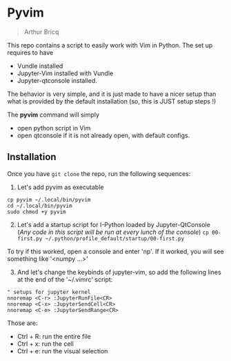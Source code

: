 # Pyvim 

> Arthur Bricq

This repo contains a script to easily work with Vim in Python. The set up requires to have
- Vundle installed
- Jupyter-Vim installed with Vundle
- Jupyter-qtconsole installed.

The behavior is very simple, and it is just made to have a nicer setup than what is provided by the default installation (so, this is JUST setup steps !)

The **pyvim** command will simply 
- open python script in Vim
- open qtconsole if it is not already open, with default configs. 

## Installation

Once you have `git clone` the repo, run the following sequences: 

1. Let's add pyvim as executable
```
cp pyvim ~/.local/bin/pyvim
cd ~/.local/bin/pyvim
sudo chmod +y pyvim
```

2. Let's add a startup script for I-Python loaded by Jupyter-QtConsole (*Any code in this script will be run at every lunch of the console*)
`cp 00-first.py ~/.python/profile_default/startup/00-first.py`

To try if this worked, open a console and enter 'np'. If it worked, you will see something like '<numpy ...>'

3. And let's change the keybinds of jupyter-vim, so add the following lines at the end of the '~/.vimrc' script: 

```
" setups for jupyter kernel
nnoremap <C-r> :JupyterRunFile<CR>
nnoremap <C-x> :JupyterSendCell<CR>
nnoremap <C-e> :JupyterSendRange<CR>
```

Those are: 
- Ctrl + R: run the entire file 
- Ctrl + x: run the cell
- Ctrl + e: run the visual selection
